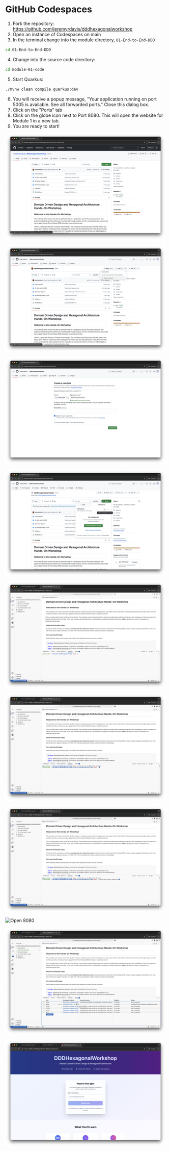 # GitHub Codespaces

1. Fork the repository: https://github.com/jeremyrdavis/dddhexagonalworkshop
2. Open an instance of Codespaces on main
3. In the terminal change into the module directory, `01-End-to-End-DDD`

```bash
cd 01-End-to-End-DDD
```

4. Change into the source code directory:

```bash
cd module-01-code
```

5. Start Quarkus:

```bash
./mvnw clean compile quarkus:dev
```

6. You will receive a popup message, "Your application running on port 5005 is available. See all forwarded ports."  Close this dialog box.
7. Click on the "Ports" tab
8. Click on the globe icon next to Port 8080.  This will open the website for Module 1 in a new tab.
9. You are ready to start!

![Fork the repo](assets/codespaces-01.png)

![Open Codespaces](assets/codespaces-02.png)

![Change directories](assets/codespaces-03.png)

![Change directories](assets/codespaces-04.png)

![Start Quarkus](assets/codespaces-05.png)

![Ignore the popup](assets/codespaces-06.png)

![Click on Ports tab](assets/codespaces-07.png)

![Open 8080](assets/codespaces-08.png)

![View the web page](assets/codespaces-09.png)

![Fork the repo](assets/codespaces-10.png)
